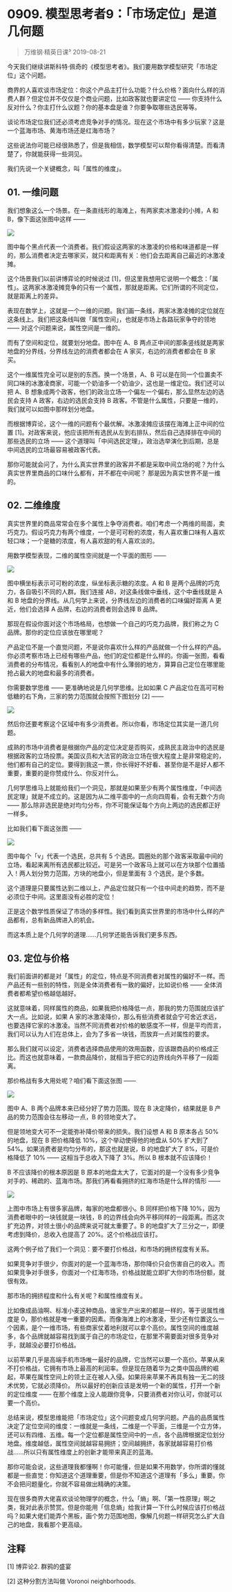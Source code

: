 # 0909. 模型思考者9：「市场定位」是道几何题
> 万维钢·精英日课³
2019-08-21

今天我们继续讲斯科特·佩奇的《模型思考者》。我们要用数学模型研究「市场定位」这个问题。

商界的人喜欢谈市场定位：你这个产品主打什么功能？什么价格？面向什么样的消费人群？但定位并不仅仅是个商业问题，比如政客就也要讲定位 —— 你支持什么反对什么？你主打什么议题？你的基本盘是谁？你要争取哪些选民等等。

谈论市场定位我们还必须考虑竞争对手的情况。现在这个市场中有多少玩家？这是一个蓝海市场、黄海市场还是红海市场？

这些说法你可能已经很熟悉了，但是我相信，数学模型可以帮你看得清楚。而看清楚了，你就能获得一些洞见。

我们先说一个关键概念，叫「属性的维度」。

## 01. 一维问题

我们想象这么一个场景。在一条直线形的海滩上，有两家卖冰激凌的小摊，A 和 B，像下面这张图中这样 —— 

![](https://raw.githubusercontent.com/dalong0514/selfstudy/master/图片链接/万维钢/2019228.jpeg)

图中每个黑点代表一个消费者。我们假设这两家的冰激凌的价格和味道都是一样的，那么消费者决定去哪家买，就只和距离有关：他们会去距离自己最近的冰激凌摊。

这个场景我们以前讲博弈论的时候说过 [1]，但这里我想用它说明一个概念：「属性」。这两家冰激凌摊竞争的只有一个属性，那就是距离。它们所谓的不同定位，就是距离上的差异。

表现在数学上，这就是一个一维的问题。我们画一条线，两家冰激凌摊的定位就在这条线上。我们把这条线叫做「属性空间」，也就是市场上各路玩家争夺的领地 —— 对这个问题来说，属性空间是一维的。

而有了空间和定位，就要划分地盘。图中在 A、B 两点正中间的那条竖线就是两家地盘的分界线，分界线左边的消费者都会在 A 家买，右边的消费者都会在 B 家买。

这个一维属性完全可以是别的东西。换一个场景，A、B 可以是在同一个位置卖不同口味的冰激凌商家，可能一个奶油多一个奶油少，这也是一维定位。我们还可以把 A、B 想象成两个政客，他们的政治立场一个偏左一个偏右，那么显然左边的选民会支持 A 政客，右边的选民会支持 B 政客。不管是什么属性，只要是一维的，我们就可以如图中那样划分地盘。

而根据博弈论，这个一维的问题有个最优解。冰激凌摊应该摆在海滩上正中间的位置 [1]。对政客来说，他应该把所有选民从左到右排队，然后自己选择排在中间的那些选民的立场 —— 这个道理叫「中间选民定理」，政治选举演化到后期，总是中间选民的立场最容易被政客代表。

那你可能就会问了，为什么真实世界里的政客并不都是采取中间立场的呢？为什么真实世界里商品的口味什么都有，并不都在中间呢？
那是因为真实世界不是一维的。

## 02. 二维维度

真实世界里的商品常常会在多个属性上争夺消费者。咱们考虑一个两维的局面，卖巧克力。假设巧克力有两个维度，一个是可可粉的浓度，有人喜欢重口味有人喜欢轻口味；一个是糖的浓度，有人喜欢甜的有人喜欢淡的。

用数学模型表现，二维的属性空间就是一个平面的图形 —— 

![](https://raw.githubusercontent.com/dalong0514/selfstudy/master/图片链接/万维钢/2019226.jpeg)

图中横坐标表示可可粉的浓度，纵坐标表示糖的浓度。A 和 B 是两个品牌的巧克力，各自吸引不同的人群。我们连接 AB，对这条线做中垂线，这个中垂线就是 A 和 B 地盘的分界线。从几何学上来说，分界线左边的消费者的口味偏好距离 A 更近，他们会选择 A 品牌，右边的消费者则会选择 B 品牌。

那现在假设你面对这个市场格局，也想做一个自己的巧克力品牌，我们称之为 C 品牌。那你的定位应该放在哪里呢？

产品定位不是一个直觉问题，不是说你喜欢什么样的产品就做一个什么样的产品。你必须考察市场上已经有哪些产品，他们的定位都是什么样的。你画一张图，看看消费者的分布情况，看看别人的地盘中有什么薄弱的地方，算算自己定位在哪里能抢占最大的地盘和最多的消费者。

你需要数学思维 —— 更准确地说是几何学思维。比如如果 C 产品定位在高可可粉低糖的右下角，三家的势力范围就会按照下图划分 [2] —— 

![](https://raw.githubusercontent.com/dalong0514/selfstudy/master/图片链接/万维钢/2019229.jpeg)

然后你还要考察这个区域中有多少消费者。所以你看，市场定位其实是一道几何题。

成熟的市场中消费者是根据你产品的定位决定是否购买，成熟民主政治中的选民是根据政客的立场投票。美国议员和大法官的政治立场在很大程度上是非常稳定的，他们都有自己的定位。要得到我这一票，你长得好不好看、甚至你是不是好人都不重要，重要的是你赞成什么、你反对什么。

几何学思维马上就能给我们一个洞见，那就是如果至少有两个属性维度，「中间选民定理」就是不成立的。这是因为从二维平面中的一点向四周看，会有无数个方向 —— 那么除非选民是绝对均匀分布，你不可能保证每个方向上两边的选民都正好一样多。

比如我们看下面这张图 —— 

![](https://raw.githubusercontent.com/dalong0514/selfstudy/master/图片链接/万维钢/2019227.jpeg)

图中每个「v」代表一个选民，总共有 5 个选民。圆圈处的那个政客采取最中间的立场，看起来离所有选民都比较近。可是另一个政客马上就可以在方块那个位置插入！两人划分势力范围，方块的地盘小，但是里面有 3 个选民，是个多数。

这个道理是只要属性达到二维以上，产品定位就只有一个往中间走的趋势，而不是必须位于中间。这里面没有必胜的定位！

正是这个数学性质保证了市场的多样性。我们看到真实世界里的市场中什么样的产品都有，总有新品牌进入的机会。

而这本质上是个几何学的道理……几何学还能告诉我们更多东西。

## 03. 定位与价格

我们前面讲的都是对「属性」的定位，特点是不同消费者对属性的偏好不一样。而产品还有一些别的特性，则是全体消费者有一致的偏好，比如说价格 —— 全体消费者都希望价格越低越好。

这就意味着，同样属性的商品，如果我把价格降低一点，那我的势力范围就应该扩大一点。比如说，如果 A 家的冰激凌降价，那么有些消费者就会宁可舍近求远，也要选择它家的冰激凌。当然不同消费者对价格的敏感度不一样，但是平均而言，我们可以认为人们在总体上，会为了多省一块钱，而放弃一点对属性的要求。

那么我们就可以设定，消费者选择商品使用的效用函数，应该跟商品的价格成正比。而这也就意味着，一款商品降价，就相当于把它的边界线向外平移了一段距离。

那价格战有多大用处呢？咱们看下面这张图 —— 

![](https://raw.githubusercontent.com/dalong0514/selfstudy/master/图片链接/万维钢/2019230.jpeg)

图中 A、B 两个品牌本来已经分好了势力范围。现在 B 决定降价，结果就是 B 产品的势力范围会往左移动一点，B 的领地变大了。

但是领地变大可不一定能弥补降价带来的损失。我们设想 A 和 B 原本各占 50% 的地盘，现在 B 把价格降低 10%，这个举动使得他的地盘从 50% 扩大到了 54%。如果消费者是均匀分布的，那这也就是说，B 的地盘扩大了 8%，可是价格降低了 10% —— 这相当于总收入下降了 3%。所以 B 根本就不应该降价！

B 不应该降价的根本原因是 B 原本的地盘太大了，它面对的是一个没有多少竞争对手的、稀疏的、蓝海市场。那我们再看看拥挤的红海市场是什么样的情形 —— 

![](https://raw.githubusercontent.com/dalong0514/selfstudy/master/图片链接/万维钢/2019231.jpeg)

上图中市场上有很多家品牌，每家的地盘都很小。B 同样把价格下降 10%，因为消费者眼中的一块钱就是一块钱，B 的边界线会向外平移同样的一段距离。而这次扩充边界，对领土很小的品牌来说可就太重要了。B 的地盘扩大了三分之一，即便考虑到降价，总收入也提高了 20%。这个价格战应该打。

这两个例子给了我们一个洞见：要不要打价格战，和市场的拥挤程度有关系。

如果竞争对手很少，你面对的是一个蓝海市场，那你降价只会伤害自己的收入。而如果竞争对手很多，你面对一个红海市场，价格战就能立即扩大你的市场份额，就很有效。

那市场的拥挤程度和什么有关呢？和属性维度有关。

比如像成品油啊、标准小麦这种商品，谁家生产出来的都是一样的，等于说属性维度是 0，那价格就是唯一重要的因素。而像海滩上的冰激凌，至少还有位置这么一个因素，是个一维市场，有些商家仗着地利就可以拿个高价。属性空间的维度越多，各个品牌就越容易找到属于自己的市场定位，在那里不需要面对很多竞争对手，就越没必要打价格战。

以前苹果几乎是高端手机市场唯一最好的品牌，它当然可以要一个高价。苹果从来不打价格战，它拥有市场上最高的利润率。但是现在随着华为之类中国品牌的崛起，苹果在属性空间上的领土正在被人入侵。如果将来苹果不再具有独一无二的技术优势，它就必须降价。
所以最好的创新应该是发明一个新的属性，打开一个新的定位维度 —— 在那个维度上没人能跟你竞争，只要消费者对你认可，你就可以要一个高价。

总结来说，模型思维能把「市场定位」这个问题变成几何学问题。产品的品质属性决定了定位空间的维度：一维就是一条线，二维是一个平面，三维是一个立方体，还可以有四维、五维。每一个定位都是属性空间中的一点，各个品牌根据定位划分地盘。维度越低，属性空间就越容易拥挤；空间越拥挤，各家就越容易打价格战……所以只有属性维度上的创新才能带来真正的蓝海。

那你可能会说，这些道理我都懂啊！你可能懂，但是如果不用数学，你所谓的懂就都是一些直觉：你知道这个道理重要，但是你不知道这个道理有「多么」重要。你不会把问题量化，你就不容易做出精确的决策。

现在很多商界大佬喜欢谈论物理学的概念，什么「熵」啊、「第一性原理」啊之类，我对此表示赞赏。但是你能用「信息熵」给我计算一下什么时候应该打价格战吗？如果大佬们能弄个黑板，画个势力范围地图，像解几何题一样研究怎么扩大自己的地盘，我看那个更高级。

## 注释

[1] 博弈论2. 群鸦的盛宴

[2] 这种分割方法叫做 Voronoi neighborhoods.
